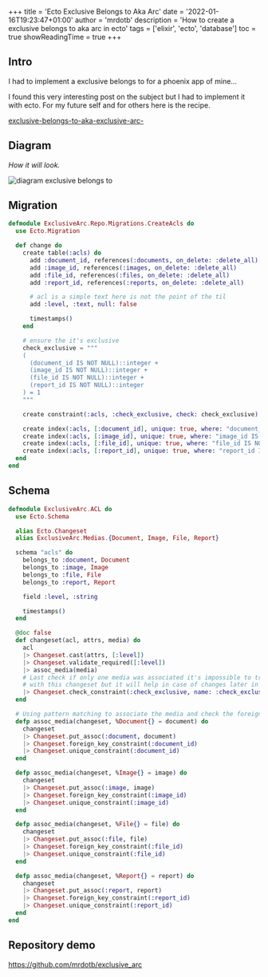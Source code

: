 +++
title = 'Ecto Exclusive Belongs to Aka Arc'
date = '2022-01-16T19:23:47+01:00'
author = 'mrdotb'
description = 'How to create a exclusive belongs to aka arc in ecto'
tags = ['elixir', 'ecto', 'database']
toc = true
showReadingTime = true
+++

## Intro

I had to implement a exclusive belongs to for a phoenix app of mine...

I found this very interesting post on the subject but I had to implement it with ecto.
For my future self and for others here is the recipe.

[exclusive-belongs-to-aka-exclusive-arc-](https://hashrocket.com/blog/posts/modeling-polymorphic-associations-in-a-relational-database#exclusive-belongs-to-aka-exclusive-arc-)


## Diagram

*How it will look.*

![diagram exclusive belongs to](/posts/ecto-exclusive-belongs-to-aka-arc/diagram.svg)

## Migration

```elixir
defmodule ExclusiveArc.Repo.Migrations.CreateAcls do
  use Ecto.Migration

  def change do
    create table(:acls) do
      add :document_id, references(:documents, on_delete: :delete_all)
      add :image_id, references(:images, on_delete: :delete_all)
      add :file_id, references(:files, on_delete: :delete_all)
      add :report_id, references(:reports, on_delete: :delete_all)

      # acl is a simple text here is not the point of the til
      add :level, :text, null: false

      timestamps()
    end

    # ensure the it's exclusive
    check_exclusive = """
    (
      (document_id IS NOT NULL)::integer +
      (image_id IS NOT NULL)::integer +
      (file_id IS NOT NULL)::integer +
      (report_id IS NOT NULL)::integer
    ) = 1
    """

    create constraint(:acls, :check_exclusive, check: check_exclusive)

    create index(:acls, [:document_id], unique: true, where: "document_id IS NOT NULL")
    create index(:acls, [:image_id], unique: true, where: "image_id IS NOT NULL")
    create index(:acls, [:file_id], unique: true, where: "file_id IS NOT NULL")
    create index(:acls, [:report_id], unique: true, where: "report_id IS NOT NULL")
  end
end
```

## Schema

```elixir
defmodule ExclusiveArc.ACL do
  use Ecto.Schema

  alias Ecto.Changeset
  alias ExclusiveArc.Medias.{Document, Image, File, Report}

  schema "acls" do
    belongs_to :document, Document
    belongs_to :image, Image
    belongs_to :file, File
    belongs_to :report, Report

    field :level, :string

    timestamps()
  end

  @doc false
  def changeset(acl, attrs, media) do
    acl
    |> Changeset.cast(attrs, [:level])
    |> Changeset.validate_required([:level])
    |> assoc_media(media)
    # Last check if only one media was associated it's impossible to trigger
    # with this changeset but it will help in case of changes later in the project
    |> Changeset.check_constraint(:check_exclusive, name: :check_exclusive)
  end

  # Using pattern matching to associate the media and check the foreign key and unique constraint
  defp assoc_media(changeset, %Document{} = document) do
    changeset
    |> Changeset.put_assoc(:document, document)
    |> Changeset.foreign_key_constraint(:document_id)
    |> Changeset.unique_constraint(:document_id)
  end

  defp assoc_media(changeset, %Image{} = image) do
    changeset
    |> Changeset.put_assoc(:image, image)
    |> Changeset.foreign_key_constraint(:image_id)
    |> Changeset.unique_constraint(:image_id)
  end

  defp assoc_media(changeset, %File{} = file) do
    changeset
    |> Changeset.put_assoc(:file, file)
    |> Changeset.foreign_key_constraint(:file_id)
    |> Changeset.unique_constraint(:file_id)
  end

  defp assoc_media(changeset, %Report{} = report) do
    changeset
    |> Changeset.put_assoc(:report, report)
    |> Changeset.foreign_key_constraint(:report_id)
    |> Changeset.unique_constraint(:report_id)
  end
end
```

## Repository demo

https://github.com/mrdotb/exclusive_arc
